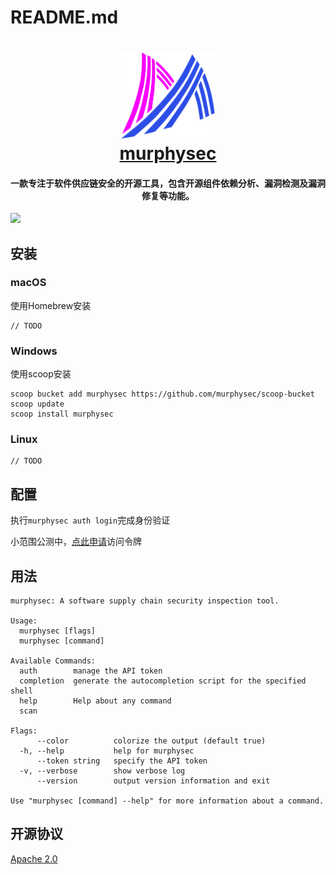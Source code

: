 # README.md

<h1 align="center">
  <img src="logo.png" alt="murphysec" width="150">
  <br><a href="https://murphysec.com" target="_blank">murphysec</a><br>
  <h4 align="center">一款专注于软件供应链安全的开源工具，包含开源组件依赖分析、漏洞检测及漏洞修复等功能。</h4>
</h1>
<p align="center">
  
</p>

![](media/16404924273208/16404949624351.jpg)

## 安装

### macOS

使用Homebrew安装

```shell
// TODO
```

### Windows

使用scoop安装

```
scoop bucket add murphysec https://github.com/murphysec/scoop-bucket
scoop update
scoop install murphysec
```

### Linux

```shell
// TODO
```

## 配置

执行`murphysec auth login`完成身份验证

小范围公测中，[点此申请](https://murphysec.com/register)访问令牌

## 用法

```
murphysec: A software supply chain security inspection tool.            
                                                                        
Usage:                                                                  
  murphysec [flags]                                                     
  murphysec [command]                                                   
                                                                        
Available Commands:                                                     
  auth        manage the API token                                      
  completion  generate the autocompletion script for the specified shell
  help        Help about any command                                    
  scan

Flags:
      --color          colorize the output (default true)
  -h, --help           help for murphysec
      --token string   specify the API token
  -v, --verbose        show verbose log
      --version        output version information and exit

Use "murphysec [command] --help" for more information about a command.
```

## 开源协议

[Apache 2.0](LICENSE)

